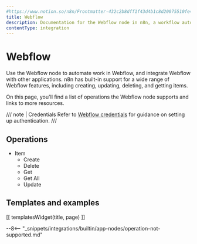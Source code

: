 ```yaml
---
#https://www.notion.so/n8n/Frontmatter-432c2b8dff1f43d4b1c8d20075510fe4
title: Webflow
description: Documentation for the Webflow node in n8n, a workflow automation platform. Includes details of operations and configuration, and links to examples and credentials information.
contentType: integration
---
```


# Webflow

Use the Webflow node to automate work in Webflow, and integrate Webflow with other applications. n8n has built-in support for a wide range of Webflow features, including creating, updating, deleting, and getting items. 

On this page, you'll find a list of operations the Webflow node supports and links to more resources.

/// note | Credentials
Refer to [Webflow credentials](/integrations/builtin/credentials/webflow/) for guidance on setting up authentication. 
///

## Operations

* Item
    * Create
    * Delete
    * Get
    * Get All
    * Update

## Templates and examples

<!-- see https://www.notion.so/n8n/Pull-in-templates-for-the-integrations-pages-37c716837b804d30a33b47475f6e3780 -->
[[ templatesWidget(title, page) ]]

--8<-- "_snippets/integrations/builtin/app-nodes/operation-not-supported.md"
